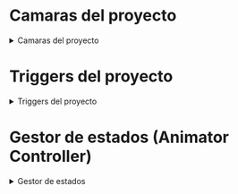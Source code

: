 # Camaras del proyecto

<details>
 <summary>Camaras del proyecto</summary>
<br>

## Switch de las camaras 

[Codigo CameraSwitch](Assets/Scripts/Cameras/CameraSwitch.cs)

Este script contiene tres variables para almacenar las tres cámaras de proyecto y los métodos correspondientes para su activación y desactivación.

<details>
 <summary>Explicación del código</summary>
<br>

Variables que permiten asociar manualmente las cámaras:
```bash
public GameObject firstPersonCamera;
public GameObject thirdPersonCamera;
public GameObject WorldCamera;
```

En el método Update se detecta si el jugador presiona alguna de las teclas pertinentes (1,2,3) y llama al método correspondiente para activar a cada cámara:
```bash
private void Update() {
    if (Input.GetKeyDown(KeyCode.Alpha1)) {
        ActivateFirstPersonCamera(); # Activa camara de primera persona y desactiva el resto
    }
    ....
```
---
</details>

## Camara tercera persona

[Codigo CameraController](Assets/Scripts/Cameras/CameraController.cs)

Este script utiliza un Vector3 para almacenar la distancia entre cámara y jugador y poder así seguir al jugador manteniendo una distancia constante.

<details>
 <summary>Explicación del código</summary>
<br>

Variables utilizadas:
```bash
public GameObject player; # Referencia al objeto jugador
private Vector3 offset;   # Almacena la distancia entre cámara y jugador
```

Al comienzo, mediante el método Start(), se calcula la distancia entre jugador y cámara para almacenarla como Vector3:
```bash
void Start(){
    ....
    offset = transform.position - player.transform.position;
}
```

Mediante LateUpdate la cámara ajusta su posición a la del objeto manteniendo la misma distancia que al comienzo:
```bash
void LateUpdate(){
        transform.position = player.transform.position + offset;
}
```

---
</details>

## Camara primera persona

[Codigo Camara_PrimPersona](Assets/Scripts/Cameras/Camara_PrimPersona.cs)

Este script posiciona la cámara a la misma altura y posición que el objeto controlado por el jugador, permitiendo el movimiento horizontal de esta mediante el raton.

<details>
 <summary>Explicación del código</summary>
<br>

Variables utilizadas:
```bash
public GameObject player;             # Referencia al objeto jugador
public float mouseSensitivity = 100f; # Controla la velocidad de giro de la cámara en respuesta al movimiento del ratón
private float yRotation = 0f;         # Acumulador del ángulo de rotación horizontal
```

Al llamar al método Update() se recoge el imput del ratón en el eje horizontal y se le transmite a la rotación de la cámara:

```bash
void Update(){
    float mouseX = Input.GetAxis("Mouse X") * mouseSensitivity; 
    yRotation += mouseX;                                        # Acumula los valores del movimiento del ratón
    transform.rotation = Quaternion.Euler(0f, yRotation, 0f);   # Actualiza la rotación de la cámara exlusivamente en el eje Y
    transform.position = player.transform.position;             # Mantiene la cámara en la misma posición que el jugador
}
```

---
</details>

[Codigo PlayerController](Assets/Scripts/Cameras/PlayerController.cs)

Adicionalmente, el script del objeto que control el jugador contiene una variable para recoger los valores de la cámara de primera persona y así poder ajustar el movimiento del jugador en base a la orientación de esta.

<details>
 <summary>Explicación del código</summary>
<br>

Variables utilizadas:
```bash
# Almacenan las entradas del jugador en los ejes X e Y
private float movementX;
private float movementY;
# Referencia al componente transform de la cámara (en este caso la de primera persona)
public Transform cameraTransform; 
....
```

El metodo OnMove() se activa automáticamente al detectar entradas configuradas como "Move" en Unity, y en el se recogen las entradas del jugador:

```bash
void OnMove(InputValue movementValue){
    Vector2 movementVector = movementValue.Get<Vector2>();
    movementX = movementVector.x;
    movementY = movementVector.y;
}
```

Durante la llamada a FixedUpdate() se calcula un Vector3 en base a la orientación de la cámara y las entradas del jugador y se lo aplica al jugador:
```bash
private void FixedUpdate(){
    Vector3 forward = cameraTransform.forward; # Obtiene el vector z de la camara
    Vector3 right = cameraTransform.right;     # Obtiene el vector x de la camara

    Vector3 movement = forward * movementY + right * movementX; 
    movement.Normalize();                      # Normaliza el nuevo vector para mantener una velocidad constante, independientemente de la dirección
    rb.AddForce(movement * speed);             
}
```

---
</details>

## Camara global

[Codigo Camera_World](Assets/Scripts/Cameras/Camera_World.cs)

Este script utiliza enfoca la camara hacia un blanco y va girando alrededor de este.

<details>
 <summary>Explicación del código</summary>
<br>

Variables utilizadas:
```bash
public Transform target; # Referencia al componente transform del que queramos apuntar (en este caso, es el conjunto de niveles/escenarios)
public float speed;      # Velocidad de movimiento de la cámara
```

Cada llamada del método Update() mantenemos la cámara apuntando al blanco y girando al rededor de el:
```bash
void Update(){
    transform.LookAt(target);                   # Mantiene la camara enfocado al entorno de juego (target)
    transform.Translate(Vector3.right * speed); # Mueve la cámara continuamente en la dirección derecha 
}
```

Al mantener el eje Z enfocado hacia el blanco evitamos que la cámara se desplace hacia la derecha indefinidamente y la forzamos a rotar al rededor del objeto. 

---
</details>

</details>

# Triggers del proyecto

<details>
 <summary>Triggers del proyecto</summary>
<br>

## Trigger de tele-transporte

[Codigo Tele-transporte](Assets/Scripts/Triggers/TeletransporteTrigger.cs)

Este script contiene la posición del destino del teletrasporte y un método para realizar la acción una vez el jugador colisiona con el objecto que contiene el trigger.

<details>
 <summary>Explicación del código</summary>
<br>

Referencia al Transform del destino.
```bash
public Transform destino;
```

En el método OnTriggerEnte salta si el jugador entra en colisión con el objecto portador del trigger y cambia su posición actual por la del destino.
```bash
private void OnTriggerEnter(Collider colision) {
    if(colision.CompareTag("Player")){
          colision.transform.position = destino.position;
    }
}
```
---
</details>

## Trigger de empujón

[Codigo Empujón](Assets/Scripts/Triggers/PushTrigger.cs)

Aplica una fuerza al jugador cuando colisiona con el objeto que contiene este script.

<details>
 <summary>Explicación del código</summary>
<br>

Variable con la fuerza del empujón.
```bash
public float fuerzaEmpujon = 25f; 
```

Al detectar un objeto jugador, se aplica la fuerza especificada hacia la izquierda del objetivo.
```bash
private void OnCollisionEnter(Collision colision){
    if (colision.gameObject.CompareTag("Player")){
       Rigidbody player = colision.gameObject.GetComponent<Rigidbody>();
       if(player != null){
           Vector3 empuje = transform.right;  # Define dirección del empujón (derecha local del objeto)
           player.AddForce(empuje*fuerzaEmpujon*-1,ForceMode.Impulse); # Cambia dirección del empujón a la contraria
       }
    }
}
```
---
</details>

## Trigger de turbo

[Codigo Turbo](Assets/Scripts/Triggers/BosterTrigger.cs)

Aumenta la velocidad, de un jugador que entre en conctacto con el objeto que contiene este script, por un tiempo determinado y luego la devuelve a la normalidad usando una corrutina.

<details>
 <summary>Explicación del código</summary>
<br>

Variables utilizadas:
```bash
public float aumentoVelocidad;  # Cantidad por la que se multiplicara la velocidad actual del jugador
public float duracion;          # Duración del aumento de velocidad
```

Cuando un objeto entra en el área de Trigger se llama a la corrutina pasándole el componente PlayerController del jugador.

```bash
private void OnTriggerEnter(Collider colision){
    ...
    StartCoroutine(Boost(player));  # LLamada a Corrutina
```

Cuando un objeto entra en el área de Trigger se llama a la corrutina pasándole el componente PlayerController del jugador.
```bash
private IEnumerator Boost(PlayerController player){
    player.speed = player.speed * aumentoVelocidad;  # Aumentar la Velocidad

    yield return new WaitForSeconds(duracion);       # Pausa la ejecución de la corrutina por la duracion especificada

    player.speed = player.speed / aumentoVelocidad;  # Restaurar la Velocidad
}
```
---
</details>

## Trigger de Power-Up (Cambios de estados)

[Codigo PowerUp](Assets/Scripts/Triggers/PowerTrigger.cs)

Detecta cuando el jugador entra en su área y activa un Power-Up a través de un script gestor [PowerUpManager](Assets/Scripts/Triggers/PowerUpManager.cs), afectando a todos los enemigos en la escena.

<details>
 <summary>Explicación del código</summary>
<br>

Variable con la duración del efecto del Power-Up.
```bash
public float duracion; 
```

De colisionar un jugador, busca todos los objetos en la escena que tengan un Animator y los manda como parametro a PowerUpManager.

```bash
private void OnTriggerEnter(Collider other) {
    ...
    Animator[] enemigosAnimator = FindObjectsOfType<Animator>(); 
    PowerUpManager.instance.ComenzarPowerUp(enemigosAnimator, duracion);             
}
```
---
</details>

</details>

# Gestor de estados (Animator Controller)

<details>
 <summary>Gestor de estados</summary>
<br>

// Pendiente 


</details>
